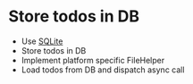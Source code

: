 # Store todos in DB
- Use [SQLite](https://docs.microsoft.com/en-us/xamarin/xamarin-forms/app-fundamentals/databases)
- Store todos in DB
- Implement platform specific FileHelper
- Load todos from DB and dispatch async call